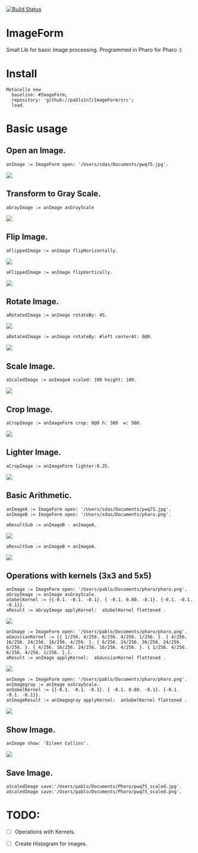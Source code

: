 [![Build Status](https://travis-ci.org/pablo1n7/ImageForm.svg?branch=master)](https://travis-ci.org/pablo1n7/ImageForm)

# ImageForm

Small Lib for basic Image processing. Programmed in Pharo for Pharo :) 

# Install

```smalltalk
Metacello new
  baseline: #ImageForm;
  repository: 'github://pablo1n7/ImageForm/src';
  load.
```

# Basic usage

## Open an Image.

```smalltalk
anImage := ImageForm open: '/Users/sdas/Documents/pwq7S.jpg'.
```
![](https://raw.githubusercontent.com/pablo1n7/ImageForm/master/examples/pwq7S.jpg)

## Transform to Gray Scale.
```smalltalk
aGrayImage := anImage asGrayScale
```
![](https://raw.githubusercontent.com/pablo1n7/ImageForm/master/examples/pwq7S_gray.jpg)


## Flip Image.
```smalltalk
aFlippedImage := anImage flipHorizontally.
```
![](https://raw.githubusercontent.com/pablo1n7/ImageForm/master/examples/pwq7S_flipHorizontally.jpg)

```smalltalk
aFlippedImage := anImage flipVertically.
```
![](https://raw.githubusercontent.com/pablo1n7/ImageForm/master/examples/pwq7S_flipVertically.jpg)


## Rotate Image.
```smalltalk
aRotatedImage := anImage rotateBy: 45.
```
![](https://raw.githubusercontent.com/pablo1n7/ImageForm/master/examples/pwq7S_rotated45.jpg)

```smalltalk
aRotatedImage := anImage rotateBy: #left centerAt: 0@0. 
```
![](https://raw.githubusercontent.com/pablo1n7/ImageForm/master/examples/pwq7S_rotatedLeft.jpg)


## Scale Image.
```smalltalk
aScaledImage := anImageA scaled: 100 height: 100. 
```
![](https://raw.githubusercontent.com/pablo1n7/ImageForm/master/examples/pwq7S_scaled.jpg)


## Crop Image.
```smalltalk
aCropImage := anImageForm crop: 0@0 h: 300  w: 500.
```
![](https://raw.githubusercontent.com/pablo1n7/ImageForm/master/examples/pwq7S_crop.jpg)

## Lighter Image.
```smalltalk
aCropImage := anImageForm lighter:0.25.
```
![](https://raw.githubusercontent.com/pablo1n7/ImageForm/master/examples/pwq7S_lighter.jpg)

## Basic Arithmetic.
```smalltalk
anImageA := ImageForm open: '/Users/sdas/Documents/pwq7S.jpg'.
anImageB := ImageForm open: '/Users/sdas/Documents/pharo.png'.

aResultSub := anImageB - anImageA.
```
![](https://raw.githubusercontent.com/pablo1n7/ImageForm/master/examples/pwq7S_sub.png)

```smalltalk
aResultSum := anImageB + anImageA.
```
![](https://raw.githubusercontent.com/pablo1n7/ImageForm/master/examples/pwq7S_sum.png)

## Operations with kernels (3x3 and 5x5)

```smalltalk
anImage := ImageForm open: '/Users/pablo/Documents/pharo/pharo.png'.
aGrayImage := anImage asGrayScale.
aSobelKernel := {{-0.1. -0.1. -0.1}. { -0.1. 0.80. -0.1}. {-0.1. -0.1. -0.1}}.
aResult := aGrayImage applyKernel:  aSobelKernel flattened .
```
![](https://raw.githubusercontent.com/pablo1n7/ImageForm/master/examples/pharo_sobel.png)


```smalltalk
anImage := ImageForm open: '/Users/pablo/Documents/pharo/pharo.png'.
aGaussianKernel := {{ 1/256. 4/256. 6/256. 4/256. 1/256. }. { 4/256. 16/256. 24/256. 16/256. 4/256. }. { 6/256. 24/256. 36/256. 24/256. 6/256. }. { 4/256. 16/256. 24/256. 16/256. 4/256. }. { 1/256. 4/256. 6/256. 4/256. 1/256. }.}.
aResult := anImage applyKernel:  aGaussianKernel flattened .
```
![](https://raw.githubusercontent.com/pablo1n7/ImageForm/master/examples/pwq7S_gaussian.png)

```smalltalk
anImage := ImageForm open: '/Users/pablo/Documents/pharo/pharo.png'.
anImagegray := anImage asGrayScale.
anSobelKernel := {{-0.1. -0.1. -0.1}. { -0.1. 0.80. -0.1}. {-0.1. -0.1. -0.1}}.
anImageResult := anImagegray applyKernel:  anSobelKernel flattened .
```
![](https://raw.githubusercontent.com/pablo1n7/ImageForm/master/examples/pharo_sobel.png)




## Show Image.
```smalltalk
anImage show: 'Eileen Collins'.
```
![](https://raw.githubusercontent.com/pablo1n7/ImageForm/master/examples/show.jpg)

## Save Image.
```smalltalk
aScaledImage save:'/Users/pablo/Documents/Pharo/pwq7S_scaled.jpg'.
aScaledImage save:'/Users/pablo/Documents/Pharo/pwq7S_scaled.png'.
```


# TODO: 
* [ ] Operations with Kernels.
* [ ] Create Histogram for images.

